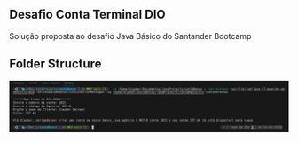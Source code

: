 ## Desafio Conta Terminal DIO

Solução proposta ao desafio Java Básico do Santander Bootcamp

## Folder Structure
![terminal](img/Captura%20de%20tela%20de%202023-08-18%2014-47-10.png)


